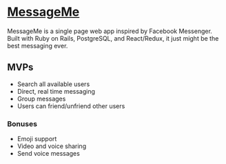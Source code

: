 # [MessageMe](http://messagemeajg.herokuapp.com)

MessageMe is a single page web app inspired by Facebook Messenger. Built with Ruby on Rails, PostgreSQL, and React/Redux, it just might be the best messaging ever.

## MVPs

* Search all available users
* Direct, real time messaging
* Group messages
* Users can friend/unfriend other users

### Bonuses

* Emoji support
* Video and voice sharing
* Send voice messages
